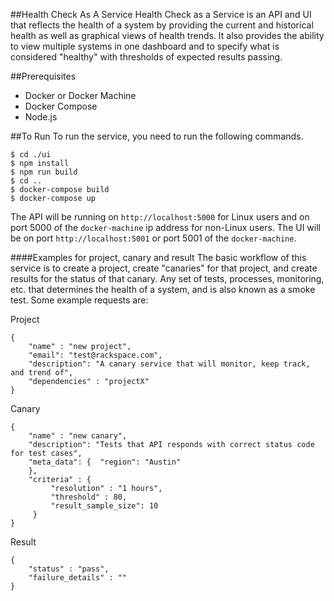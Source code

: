 ##Health Check As A Service
Health Check as a Service is an API and UI that reflects the health of a system by providing the
current and historical health as well as graphical views of health trends. It also provides the
ability to view multiple systems in one dashboard and to specify what is considered "healthy" with
thresholds of expected results passing.


##Prerequisites
* Docker or Docker Machine
* Docker Compose
* Node.js


##To Run
To run the service, you need to run the following commands.

```
$ cd ./ui
$ npm install
$ npm run build
$ cd ..
$ docker-compose build
$ docker-compose up
```

The API will be running on `http://localhost:5000` for Linux users and on port 5000 of the `docker-machine` ip address
for non-Linux users. The UI will be on port `http://localhost:5001` or port 5001 of the `docker-machine`.


####Examples for project, canary and result
The basic workflow of this service is to create a project, create "canaries" for that project, and create results
for the status of that canary. Any set of tests, processes, monitoring, etc. that determines the health of a system,
and is also known as a smoke test. Some example requests are:

Project
```
{
    "name" : "new project",
    "email": "test@rackspace.com",
    "description": "A canary service that will monitor, keep track, and trend of",
    "dependencies" : "projectX"
}
```

Canary
```
{
    "name" : "new canary",
    "description": "Tests that API responds with correct status code for test cases",
    "meta_data": {  "region": "Austin"
    },
    "criteria" : {
         "resolution" : "1 hours",
         "threshold" : 80,
         "result_sample_size": 10
     }
}
```

Result
```
{
    "status" : "pass",
    "failure_details" : ""
}
```
